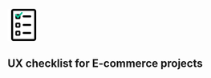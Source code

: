 ![logo](https://github.com/vladkyshkan/Ecommerce-UX-Checklist/blob/master/public/favicon.ico)
<h2>UX checklist for E-commerce projects</h2>
